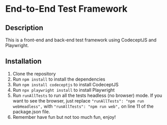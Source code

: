 # End-to-End Test Framework
## Description
This is a front-end and back-end test framework using CodeceptJS and Playwright.

## Installation
1. Clone the repository
2. Run `npm install` to install the dependencies
3. Run `npm install codeceptjs` to install CodeceptJS
4. Run `npx playwright install` to install Playwright
5. Run `runAllTests` to run all the tests headless (no browser) mode. If you want to see the browser, just replace `"runAllTests": "npm run webHeadless",` with `"runAllTests": "npm run web",` on line 11 of the package.json file.
6. Remember have fun but not too much fun, enjoy!